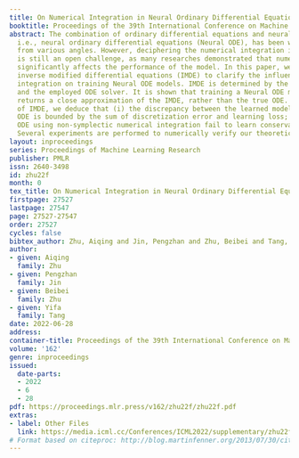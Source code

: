 ```yaml
---
title: On Numerical Integration in Neural Ordinary Differential Equations
booktitle: Proceedings of the 39th International Conference on Machine Learning
abstract: The combination of ordinary differential equations and neural networks,
  i.e., neural ordinary differential equations (Neural ODE), has been widely studied
  from various angles. However, deciphering the numerical integration in Neural ODE
  is still an open challenge, as many researches demonstrated that numerical integration
  significantly affects the performance of the model. In this paper, we propose the
  inverse modified differential equations (IMDE) to clarify the influence of numerical
  integration on training Neural ODE models. IMDE is determined by the learning task
  and the employed ODE solver. It is shown that training a Neural ODE model actually
  returns a close approximation of the IMDE, rather than the true ODE. With the help
  of IMDE, we deduce that (i) the discrepancy between the learned model and the true
  ODE is bounded by the sum of discretization error and learning loss; (ii) Neural
  ODE using non-symplectic numerical integration fail to learn conservation laws theoretically.
  Several experiments are performed to numerically verify our theoretical analysis.
layout: inproceedings
series: Proceedings of Machine Learning Research
publisher: PMLR
issn: 2640-3498
id: zhu22f
month: 0
tex_title: On Numerical Integration in Neural Ordinary Differential Equations
firstpage: 27527
lastpage: 27547
page: 27527-27547
order: 27527
cycles: false
bibtex_author: Zhu, Aiqing and Jin, Pengzhan and Zhu, Beibei and Tang, Yifa
author:
- given: Aiqing
  family: Zhu
- given: Pengzhan
  family: Jin
- given: Beibei
  family: Zhu
- given: Yifa
  family: Tang
date: 2022-06-28
address:
container-title: Proceedings of the 39th International Conference on Machine Learning
volume: '162'
genre: inproceedings
issued:
  date-parts:
  - 2022
  - 6
  - 28
pdf: https://proceedings.mlr.press/v162/zhu22f/zhu22f.pdf
extras:
- label: Other Files
  link: https://media.icml.cc/Conferences/ICML2022/supplementary/zhu22f-supp.zip
# Format based on citeproc: http://blog.martinfenner.org/2013/07/30/citeproc-yaml-for-bibliographies/
---
```


